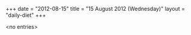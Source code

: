 +++
date = "2012-08-15"
title = "15 August 2012 (Wednesday)"
layout = "daily-diet"
+++

<p>&lt;no entries&gt;</p>